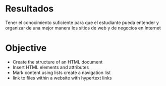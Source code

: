 # Resultados
Tener el conocimiento suficiente para que el estudiante pueda entender
y organizar de una mejor manera los sitios de web y de negocios en Internet 

<h1>Objective</h1>

<ul>
  <li> Create the structure of an HTML document</li>
  <li>Insert HTML elements and attributes </li>
  <li> Mark content using lists create a navigation list</li>
  <li> link to files within a website with hypertext links</li>
  </ul>